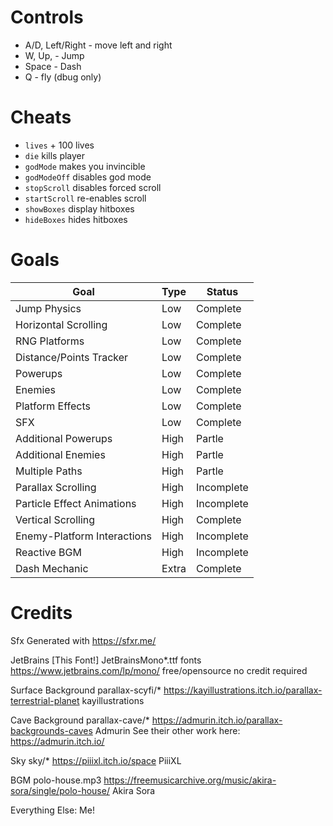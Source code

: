 # Controls

 - A/D, Left/Right - move left and right
 - W, Up, - Jump
 - Space - Dash
 - Q - fly (dbug only)

# Cheats
 - `lives` + 100 lives
 - `die` kills player
 - `godMode` makes you invincible
 - `godModeOff` disables god mode
 - `stopScroll` disables forced scroll
 - `startScroll` re-enables scroll
 - `showBoxes` display hitboxes
 - `hideBoxes` hides hitboxes

# Goals
| Goal                        | Type  | Status     | 
| --------------------------- | ----- | ---------- |
| Jump Physics                | Low   | Complete   |
| Horizontal Scrolling        | Low   | Complete   |
| RNG Platforms               | Low   | Complete   |
| Distance/Points Tracker     | Low   | Complete   |
| Powerups                    | Low   | Complete   |
| Enemies                     | Low   | Complete   |
| Platform Effects            | Low   | Complete   | 
| SFX                         | Low   | Complete   |
| Additional Powerups         | High  | Partle     |
| Additional Enemies          | High  | Partle     |
| Multiple Paths              | High  | Partle     |
| Parallax Scrolling          | High  | Incomplete |
| Particle Effect Animations  | High  | Incomplete |
| Vertical Scrolling          | High  | Complete   | 
| Enemy-Platform Interactions | High  | Incomplete |
| Reactive BGM                | High  | Incomplete | 
| Dash Mechanic               | Extra | Complete   |

# Credits
  Sfx
  Generated with
  https://sfxr.me/

  JetBrains [This Font!]
  JetBrainsMono*.ttf fonts
  https://www.jetbrains.com/lp/mono/
  free/opensource no credit required

  Surface Background
  parallax-scyfi/*
  https://kayillustrations.itch.io/parallax-terrestrial-planet
  kayillustrations

  Cave Background
  parallax-cave/*
  https://admurin.itch.io/parallax-backgrounds-caves
  Admurin
  See their other work here: https://admurin.itch.io/

  Sky
  sky/*
  https://piiixl.itch.io/space
  PiiiXL  

  BGM
  polo-house.mp3
  https://freemusicarchive.org/music/akira-sora/single/polo-house/
  Akira Sora

  Everything Else:
  Me!
